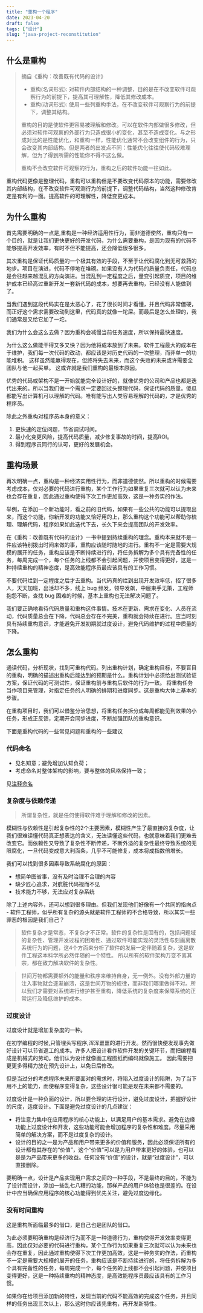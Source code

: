 ```yaml
---
title: "重构一个程序"
date: 2023-04-20
draft: false
tags: ["设计"]
slug: "java-project-reconstitution"
---
```


## 什么是重构
> 摘自《重构：改善既有代码的设计》
> - 重构(名词形式): 对软件内部结构的一种调整，目的是在不改变软件可观察行为的前提下，提高其可理解性，降低其修改成本。
> - 重构(动词形式): 使用一些列重构手法，在不改变软件可观察行为的前提下，调整其结构。
>
> 重构的目的是使软件更容易被理解和修改。可以在软件内部做很多修改，但必须对软件可观察的外部行为只造成很小的变化，甚至不造成变化。与之形成对比的是性能优化，和重构一样，性能优化通常不会改变组件的行为，只会改变其内部结构。但是两者的出发点不同：性能优化往往使代码较难理解，但为了得到所需的性能你不得不这么做。
>
> 重构不会改变软件可观察的行为，重构之后的软件功能一往如此。

重构代码更像是整理代码，重构可以重构但是不要改变代码原本的功能，需要修改其内部结构，在不改变软件可观测行为的前提下，调整代码结构，当然这种修改肯定是有利的一面。提高软件的可理解性，降低变更成本。

## 为什么重构
首先需要明确的一点是,重构是一种经济适用性行为，而非道德使然，重构只有一个目的，就是让我们更快更好的开发代码，为什么需要重构，是因为现有的代码不能够提高开发效率，有时不但不能提高，还会降低很多很多。

其次重构是保证代码质量的一个极其有效的手段，不至于让代码腐化到无可救药的地步。项目在演进，代码不停地在堆砌。如果没有人为代码的质量负责任，代码总是会往越来越混乱的方向演进。当混乱到一定程度之后，量变引起质变，项目的维护成本已经高过重新开发一套新代码的成本，想要再去重构，已经没有人能做到了。

当我们遇到这段代码实在是太恶心了，花了很长时间才看懂，并且代码非常僵硬，而正好这个需求需要改动到这里，代码真的就像一坨屎。而最后是怎么处理的，我们通常是又给它加了一坨。

我们为什么会这么去做？因为重构会减慢当前任务速度，所以保持最快速度。

为什么这么做能干得又多又快？因为他将成本放到了未来。软件工程最大的成本在于维护，我们每一次代码的改动，都应该是对历史代码的一次整理，而非单一的功能堆积。
这样虽然能赢得现在，但终将失去未来，而这个失败的未来或许需要全团队与他一起买单。 这或许就是我们重构的最根本原因。

优秀的代码或架构不是一开始就能完全设计好的，就像优秀的公司和产品也都是迭代出来的。所以当我们做一个需求一定要回过头整理代码，保证代码的质量。傻瓜都能写出计算机可以理解的代码。唯有能写出人类容易理解的代码的，才是优秀的程序员。

除此之外重构对程序员本身的意义：
1. 更快速的定位问题，节省调试时间。
2. 最小化变更风险，提高代码质量，减少修复事故的时间，提高ROI。
3. 得到程序员同行的认可，更好的发展机会。

## 重构场景
再次明确一点，重构是一种经济实用性行为，而非道德使然。所以重构的时候需要考虑成本，仅对必要的代码进行重构，某个工作行为如果重复三次就可以认为未来也会存在重复，因此通过重构使得下次工作更加高效，这是一种务实的作法。

举例，在添加一个新功能时，看之前的旧代码，如果有一些公共的功能可以提取出来，而这个功能，你新开发的功能又恰好用的上，那么重构这个功能可以帮助你梳理、理解代码，程序如果如此迭代下去，长久下来会提高团队的开发效率。

在《重构：改善既有代码的设计》一书中提到持续重构的理念。重构本来就不是一件应该特别拨出时间来做的事，重构应该随时随地的进行。重构不一定是需要大规模的展开的任务，重构应该是不断持续进行的，将任务拆解为多个具有完备性的任务，每周完成一个，每个任务的上线都不会引起问题，并使项目变得更好，这是一种持续重构的精神态度，是高效能程序员最应该具有的工作习惯。

不要代码烂到一定程度之后才去重构。当代码真的烂到出现开发效率低，招了很多人，天天加班，出活却不多，线上 bug 频发，领导发飙，中层束手无策，工程师抱怨不断，查找 bug 困难的时候，基本上重构也无法解决问题了。

我们要正确地看待代码质量和重构这件事情。技术在更新、需求在变化、人员在流动，代码质量总会在下降，代码总会存在不完美，重构就会持续在进行。应当时刻具有持续重构意识，才能避免开发初期就过度设计，避免代码维护的过程中质量的下降。

## 怎么重构
通读代码，分析现状，找到可重构代码。列出重构计划，确定重构目标，不要盲目的重构，明确的描述出重构后能达到的预期是什么。重构计划中必须给出测试验证方案，保证代码的可测试性，保证重构前与重构后软件的行为一致。
将重构任务当作项目来管理，对指定任务的人明确的排期和进度同步。这是重构大体上基本的步骤。

在重构项目时，我们可以借鉴分治思想，将重构任务拆分成每周都能见到效果的小任务，形成正反馈，定期开会同步进度，不断加强团队的重构意识。

下面是重构代码的一些常见问题和重构的一些建议

### 代码命名
- 见名知意；避免增加认知负荷；
- 考虑命名对整体架构的影响，要与整体的风格保持一致；

见[注释命名](/iblog/posts/essays/clean-code/#注释命名)

### 复杂度与依赖传递
> 所谓复杂性，就是任何使得软件难于理解和修改的因素。

模糊性与依赖性是引起复杂性的2个主要因素，模糊性产生了最直接的复杂度，让我们很难读懂代码真正想表达的含义，无法读懂这些代码，也就意味着我们更难去改变它。而依赖性又导致了复杂性不断传递，不断外溢的复杂性最终导致系统的无限腐化，一旦代码变成意大利面条，几乎不可能修复，成本将成指数倍增长。

我们可以找到很多因素导致系统腐化的原因：
- 想简单图省事，没有及时治理不合理的内容
- 缺少匠心追求，对肮脏代码视而不见
- 技术能力不够，无法应对复杂系统

除了上述内容外，还可以想到很多理由。但我们发现他们好像有一个共同的指向点 - 软件工程师，似乎所有复杂的源头就是软件工程师的不合格导致，所以其实一些罪恶的根因是我们自己？

> 软件复杂才是常态，不复杂才不正常。软件的复杂性是固有的，包括问题域的复杂性、管理开发过程的困难性、通过软件可能实现的灵活性与刻画离散系统行为的问题，这4个方面来分析了软件的发展一定伴随着复杂，这是软件工程这本科学所必然伴随的一个特性。
所以所有的软件架构万变不离其宗，都在致力解决软件的复杂性。

> 世间万物都需要额外的能量和秩序来维持自身，无一例外。没有外部力量的注入事物就会逐渐崩溃，这是世间万物的规律，而非我们哪里做得不对。所以我们才需要对系统进行维护甚至重构，降低系统的复杂度来保障系统的正常运行及降低维护的成本。

### 过度设计
过度设计就是增加复杂度的一种。

在初学编程的时候,只管埋头写程序,浑浑噩噩的进行开发。然而很快便发现事先做好设计可以节省返工的成本。许多人把设计看作软件开发的关键环节，而把编程看成是机械式的劳动。他们认为设计就像画工程图纸而编码就像施工。
因此需要把更更多得精力放在预先设计上，以免日后修改。

但是当过分的考虑程序未来所要面对的需求时，将陷入过度设计的陷阱，为了当下用不上的能力，而使程序变得复杂，这些设计很可能是现在未来都不需要的。

过度设计是一种负面的设计，所以要合理的进行设计，避免过度设计，把握好设计的尺度，适度设计。下面是避免过度设计的几点建议：
- 将注意力集中在应用程序的核心功能上，以满足用户的基本需求。避免在边缘功能上过度设计和开发，这些功能可能会增加程序的复杂性和难度。尽量采用简单的解决方案，而不是过度复杂的设计。
- 设计的目的之一是为产品和用户带来更多的价值和服务，因此必须保证所有的设计都有其存在的“价值”，这个“价值”可以是为用户带来更好的体验，也可以是是为产品带来更多的收益。任何没有“价值”的设计，就是“过度设计”，可以直接删除。

要明确一点，设计是产品实现用户需求之间的一种手段，不是最终的目的，不能为了设计而设计，添加一些乱七八糟的功能，那样产品的用户体验也是很差的。在设计中应当确保应用程序的核心功能得到优先关注，避免过度边缘化。

### 没有时间重构
这是重构所面临最多的借口，是自己也是团队的借口。

为此必须要明确重构是经济行为而不是一种道德行为，重构使得开发效率变得更高，因此仅对必要的代码进行重构，某个工作行为如果重复三次就可以认为未来也会存在重复，因此通过重构使得下次工作更加高效，这是一种务实的作法，而重构不一定是需要大规模的展开的任务，重构应该是不断持续进行的，将任务拆解为多个具有完备性的任务，每周完成一个，每个任务的上线都不会引起问题，并使项目变得更好，这是一种持续重构的精神态度，是高效能程序员最应该具有的工作习惯。

如果你在给项目添加新的特性，发现当前的代码不能高效的完成这个任务，并且同样的任务出现三次以上，那么这时你应该先重构，再开发新特性。















